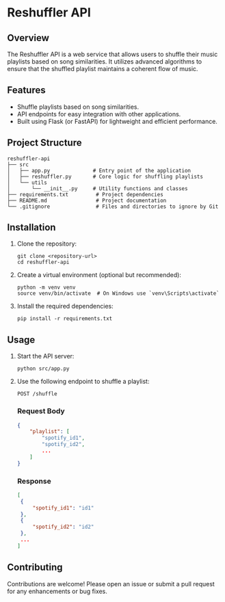 # Reshuffler API

## Overview
The Reshuffler API is a web service that allows users to shuffle their music playlists based on song similarities. It utilizes advanced algorithms to ensure that the shuffled playlist maintains a coherent flow of music.

## Features
- Shuffle playlists based on song similarities.
- API endpoints for easy integration with other applications.
- Built using Flask (or FastAPI) for lightweight and efficient performance.

## Project Structure
```
reshuffler-api
├── src
│   ├── app.py              # Entry point of the application
│   ├── reshuffler.py       # Core logic for shuffling playlists
│   └── utils
│       └── __init__.py     # Utility functions and classes
├── requirements.txt         # Project dependencies
├── README.md                # Project documentation
└── .gitignore               # Files and directories to ignore by Git
```

## Installation
1. Clone the repository:
   ```
   git clone <repository-url>
   cd reshuffler-api
   ```

2. Create a virtual environment (optional but recommended):
   ```
   python -m venv venv
   source venv/bin/activate  # On Windows use `venv\Scripts\activate`
   ```

3. Install the required dependencies:
   ```
   pip install -r requirements.txt
   ```

## Usage
1. Start the API server:
   ```
   python src/app.py
   ```

2. Use the following endpoint to shuffle a playlist:
   ```
   POST /shuffle
   ```

   ### Request Body
   ```json
   {
       "playlist": [
           "spotify_id1",
           "spotify_id2",
           ...
       ]
   }
   ```

   ### Response
   ```json
   [
    {
        "spotify_id1": "id1"
    },
    {
        "spotify_id2": "id2"
    },
    ...
   ]
   ```

## Contributing
Contributions are welcome! Please open an issue or submit a pull request for any enhancements or bug fixes.

